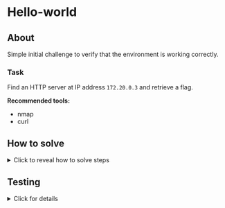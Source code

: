 # Hello-world

## About

Simple initial challenge to verify that the environment is working correctly.

### Task
Find an HTTP server at IP address `172.20.0.3` and retrieve a flag.

**Recommended tools:**
* nmap
* curl

## How to solve
<details>
  <summary>Click to reveal how to solve steps</summary>


1. Use `nmap` to find opened ports:
```bash
root@hackerlab:~# nmap -sS -n -v 172.20.0.3   
...
PORT     STATE SERVICE
8000/tcp open  http-alt
MAC Address: 02:42:AC:14:00:03 (Unknown)
...
```

2. Discover opened port 8000 and try to send an HTTP request
```bash
root@hackerlab:~# curl 172.20.0.3:8000 
<!DOCTYPE html>
<html lang="en">
<head>
    <meta charset="UTF-8">
    <title>Hello world</title>
</head>
<body>
    Congratulations, you found a flag for the hello-world challenge. 
    Your setup seems to be working, happy hacking!
    
    bsy{simple-hello-world-flag}
</body>
</html>
```


</details>

## Testing
<details>
  <summary>Click for details</summary>


The script [auto-solve.sh](./auto-solve.sh) automatically verifies that the challenge can be solved.

</details>
